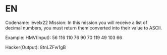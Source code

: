 # EN
Codename: levelx22
Mission: In this mission you will receive a list of decimal numbers, you must return them converted into their value to ASCII.

Example: 
HMV(Input): 56 116 110 76 90 70 119 49 103 66

Hacker(Output): 8tnLZFw1gB

